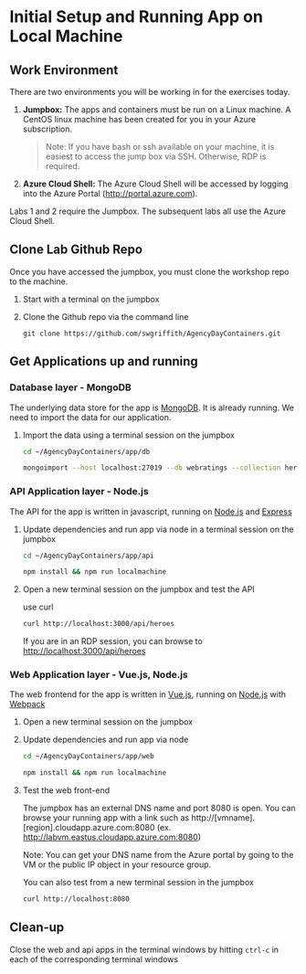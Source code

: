 # Initial Setup and Running App on Local Machine

## Work Environment

There are two environments you will be working in for the exercises today.

1. **Jumpbox:** The apps and containers must be run on a Linux machine. A CentOS linux machine has been created for you in your Azure subscription.

    > Note: If you have bash or ssh available on your machine, it is easiest to access the jump box via SSH. Otherwise, RDP is required.

2. **Azure Cloud Shell:** The Azure Cloud Shell will be accessed by logging into the Azure Portal (http://portal.azure.com).

Labs 1 and 2 require the Jumpbox. The subsequent labs all use the Azure Cloud Shell.

## Clone Lab Github Repo

Once you have accessed the jumpbox, you must clone the workshop repo to the machine.

1. Start with a terminal on the jumpbox
2. Clone the Github repo via the command line

    ```
    git clone https://github.com/swgriffith/AgencyDayContainers.git
    ```

## Get Applications up and running

### Database layer - MongoDB

The underlying data store for the app is [MongoDB](https://www.mongodb.com/ "MongoDB Homepage"). It is already running. We need to import the data for our application.

1. Import the data using a terminal session on the jumpbox

    ```bash
    cd ~/AgencyDayContainers/app/db

    mongoimport --host localhost:27019 --db webratings --collection heroes --file ./heroes.json --jsonArray && mongoimport --host localhost:27019 --db webratings --collection ratings --file ./ratings.json --jsonArray && mongoimport --host localhost:27019 --db webratings --collection sites --file ./sites.json --jsonArray
    ```

### API Application layer - Node.js

The API for the app is written in javascript, running on [Node.js](https://nodejs.org/en/ "Node.js Homepage") and [Express](http://expressjs.com/ "Express Homepage")

1. Update dependencies and run app via node in a terminal session on the jumpbox

    ```bash
    cd ~/AgencyDayContainers/app/api

    npm install && npm run localmachine
    ```

2. Open a new terminal session on the jumpbox and test the API

    use curl
    ```bash
    curl http://localhost:3000/api/heroes
    ```
    If you are in an RDP session, you can browse to <http://localhost:3000/api/heroes>

### Web Application layer - Vue.js, Node.js

The web frontend for the app is written in [Vue.js](https://vuejs.org/Vue "Vue.js Homepage"), running on [Node.js](https://nodejs.org/en/ "Node.js Homepage") with [Webpack](https://webpack.js.org/ "Webpack Homepage")

1. Open a new terminal session on the jumpbox
2. Update dependencies and run app via node

    ```bash
    cd ~/AgencyDayContainers/app/web

    npm install && npm run localmachine
    ```
3. Test the web front-end

    The jumpbox has an external DNS name and port 8080 is open. You can browse your running app with a link such as http://[vmname].[region].cloudapp.azure.com:8080 
     (ex. http://labvm.eastus.cloudapp.azure.com:8080)

    Note: You can get your DNS name from the Azure portal by going to the VM or the public IP object in your resource group.

    You can also test from a new terminal session in the jumpbox
    ```bash
    curl http://localhost:8080
    ```

## Clean-up

Close the web and api apps in the terminal windows by hitting `ctrl-c` in each of the corresponding terminal windows
